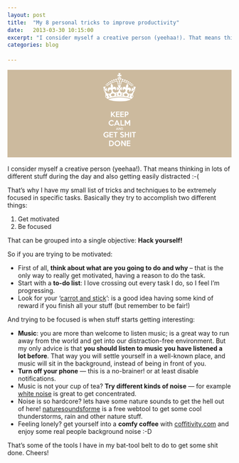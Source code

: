 ```yaml
---
layout: post
title:  "My 8 personal tricks to improve productivity"
date:   2013-03-30 10:15:00
excerpt: "I consider myself a creative person (yeehaa!). That means thinking in lots of different stuff during the day and also getting"
categories: blog

---
```


<p><img class="full-width-image" src="/images/keep_calm_and_get_shit_done.png" /></p>

I consider myself a creative person (yeehaa!). That means thinking in lots of different stuff during the day and also getting easily distracted :-(

That’s why I have my small list of tricks and techniques to be extremely focused in specific tasks. Basically they try to accomplish two different things:

1. Get motivated
2. Be focused

That can be grouped into a single objective: **Hack yourself!**
 

So if you are trying to be motivated:

* First of all, **think about what are you going to do and why** – that is the only way to really get motivated, having a reason to do the task.
* Start with a **to-do list**: I love crossing out every task I do, so I feel I’m progressing.
* Look for your ‘[carrot and stick](http://en.wikipedia.org/wiki/Carrot_and_stick)’: is a good idea having some kind of reward if you finish all your stuff (but remember to be fair!)

And trying to be focused is when stuff starts getting interesting:

* **Music**: you are more than welcome to listen music; is a great way to run away from the world and get into our distraction-free environment. But my only advice is that **you should listen to music you have listened a lot before**. That way you will settle yourself in a well-known place, and music will sit in the background, instead of being in front of you.
* **Turn off your phone** — this is a no-brainer! or at least disable notifications.
* Music is not your cup of tea? **Try different kinds of noise** — for example [white noise](http://simplynoise.com/) is great to get concentrated.
* Noise is so hardcore? lets have some nature sounds to get the hell out of here! [naturesoundsforme](http://naturesoundsfor.me/) is a free webtool to get some cool thunderstorms, rain and other nature stuff.
* Feeling lonely? get yourself into a **comfy coffee** with [coffitivity.com](coffitivity.com) and enjoy some real people background noise :-D

That’s some of the tools I have in my bat-tool belt to do to get some shit done. Cheers!